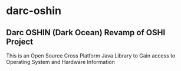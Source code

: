 # darc-oshin
Darc OSHIN (Dark Ocean) Revamp of OSHI Project 
---
This is an Open Source Cross Platform Java Library to Gain access to Operating System and Hardware Information
